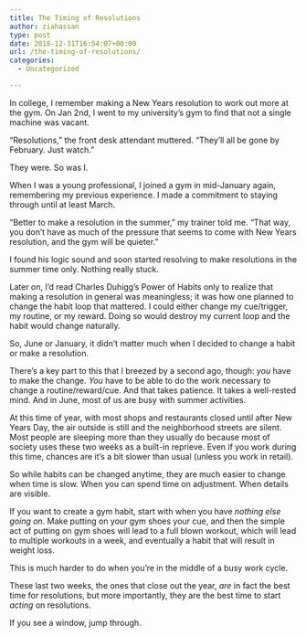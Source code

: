 ```yaml
---
title: The Timing of Resolutions
author: ziahassan
type: post
date: 2018-12-31T16:54:07+00:00
url: /the-timing-of-resolutions/
categories:
  - Uncategorized

---
```

In college, I remember making a New Years resolution to work out more at the gym. On Jan 2nd, I went to my university’s gym to find that not a single machine was vacant.

“Resolutions,” the front desk attendant muttered. “They’ll all be gone by February. Just watch.”

They were. So was I. 

When I was a young professional, I joined a gym in mid-January again, remembering my previous experience. I made a commitment to staying through until at least March.

“Better to make a resolution in the summer,” my trainer told me. “That way, you don’t have as much of the pressure that seems to come with New Years resolution, and the gym will be quieter.”

I found his logic sound and soon started resolving to make resolutions in the summer time only. Nothing really stuck. 

Later on, I’d read Charles Duhigg’s Power of Habits only to realize that making a resolution in general was meaningless; it was how one planned to change the habit loop that mattered. I could either change my cue/trigger, my routine, or my reward. Doing so would destroy my current loop and the habit would change naturally.

So, June or January, it didn’t matter much when I decided to change a habit or make a resolution.

There’s a key part to this that I breezed by a second ago, though: _you_ have to make the change. _You_ have to be able to do the work necessary to change a routine/reward/cue. And that takes patience. It takes a well-rested mind. And in June, most of us are busy with summer activities.

At this time of year, with most shops and restaurants closed until after New Years Day, the air outside is still and the neighborhood streets are silent. Most people are sleeping more than they usually do because most of society uses these two weeks as a built-in reprieve. Even if you work during this time, chances are it’s a bit slower than usual (unless you work in retail). 

So while habits can be changed anytime, they are much easier to change when time is slow. When you can spend time on adjustment. When details are visible. 

If you want to create a gym habit, start with when you have _nothing else going on_. Make putting on your gym shoes your cue, and then the simple act of putting on gym shoes will lead to a full blown workout, which will lead to multiple workouts in a week, and eventually a habit that will result in weight loss.

This is much harder to do when you’re in the middle of a busy work cycle. 

These last two weeks, the ones that close out the year, _are_ in fact the best time for resolutions, but more importantly, they are the best time to start _acting_ on resolutions. 

If you see a window, jump through.
